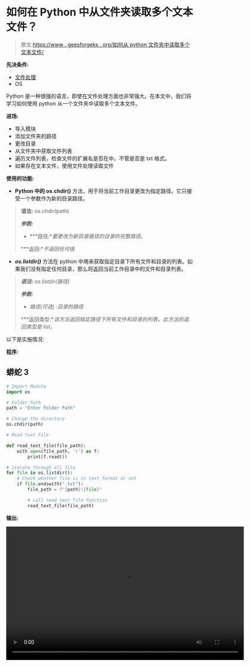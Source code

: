 # 如何在 Python 中从文件夹读取多个文本文件？

> 原文:[https://www . geesforgeks . org/如何从 python 文件夹中读取多个文本文件/](https://www.geeksforgeeks.org/how-to-read-multiple-text-files-from-folder-in-python/)

**先决条件:**

*   [文件处理](https://www.geeksforgeeks.org/file-handling-python/)
*   OS

Python 是一种很强的语言，即使在文件处理方面也非常强大。在本文中，我们将学习如何使用 python 从一个文件夹中读取多个文本文件。

**进场:**

*   导入模块
*   添加文件夹的路径
*   更改目录
*   从文件夹中获取文件列表
*   遍历文件列表，检查文件的扩展名是否在中。不管是否是 txt 格式。
*   如果存在文本文件，使用文件处理读取文件

**使用的功能:**

*   **Python 中的 os.chdir()** 方法，用于将当前工作目录更改为指定路径。它只接受一个参数作为新的目录路径。

> **语法:** os.chdir(path)
> 
> ***参数:***
> 
> *   ***路径:**要更改为新目录路径的目录的完整路径。*
> 
> ***返回:**不返回任何值*

*   ***os.listdir()*** 方法在 python 中用来获取指定目录下所有文件和目录的列表。如果我们没有指定任何目录，那么将返回当前工作目录中的文件和目录列表。

> ***语法:** os.listdir(路径)*
> 
> ***参数:***
> 
> *   *路径(可选) :目录的路径*
> 
> ***返回类型:**该方法返回指定路径下所有文件和目录的列表。此方法的返回类型是 list。*

以下是实施情况:

**程序:**

## 蟒蛇 3

```py
# Import Module
import os

# Folder Path
path = "Enter Folder Path"

# Change the directory
os.chdir(path)

# Read text File

def read_text_file(file_path):
    with open(file_path, 'r') as f:
        print(f.read())

# iterate through all file
for file in os.listdir():
    # Check whether file is in text format or not
    if file.endswith(".txt"):
        file_path = f"{path}\{file}"

        # call read text file function
        read_text_file(file_path)
```

**输出:**

<video class="wp-video-shortcode" id="video-548054-1" width="640" height="360" preload="metadata" controls=""><source type="video/mp4" src="https://media.geeksforgeeks.org/wp-content/uploads/20210125102530/FreeOnlineScreenRecorderProject4.mp4?_=1">[https://media.geeksforgeeks.org/wp-content/uploads/20210125102530/FreeOnlineScreenRecorderProject4.mp4](https://media.geeksforgeeks.org/wp-content/uploads/20210125102530/FreeOnlineScreenRecorderProject4.mp4)</video>